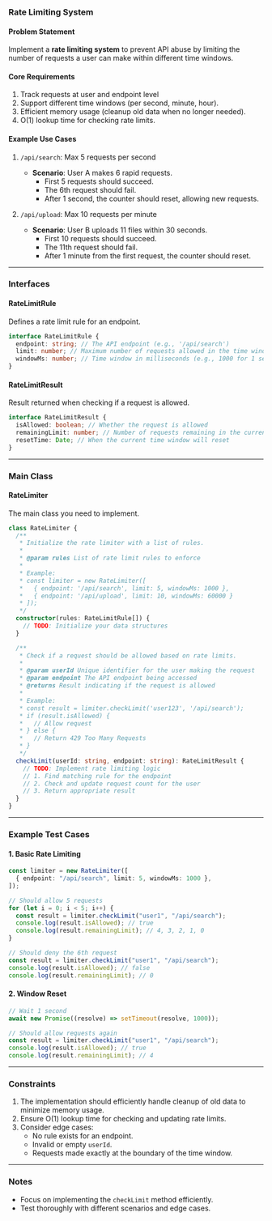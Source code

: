 ### Rate Limiting System

#### Problem Statement

Implement a **rate limiting system** to prevent API abuse by limiting the number of requests a user can make within different time windows.

#### Core Requirements

1. Track requests at user and endpoint level
2. Support different time windows (per second, minute, hour).
3. Efficient memory usage (cleanup old data when no longer needed).
4. O(1) lookup time for checking rate limits.

#### Example Use Cases

1. `/api/search`: Max 5 requests per second

   - **Scenario**: User A makes 6 rapid requests.
     - First 5 requests should succeed.
     - The 6th request should fail.
     - After 1 second, the counter should reset, allowing new requests.

2. `/api/upload`: Max 10 requests per minute
   - **Scenario**: User B uploads 11 files within 30 seconds.
     - First 10 requests should succeed.
     - The 11th request should fail.
     - After 1 minute from the first request, the counter should reset.

---

### Interfaces

#### RateLimitRule

Defines a rate limit rule for an endpoint.

```typescript
interface RateLimitRule {
  endpoint: string; // The API endpoint (e.g., '/api/search')
  limit: number; // Maximum number of requests allowed in the time window
  windowMs: number; // Time window in milliseconds (e.g., 1000 for 1 second)
}
```

#### RateLimitResult

Result returned when checking if a request is allowed.

```typescript
interface RateLimitResult {
  isAllowed: boolean; // Whether the request is allowed
  remainingLimit: number; // Number of requests remaining in the current window
  resetTime: Date; // When the current time window will reset
}
```

---

### Main Class

#### RateLimiter

The main class you need to implement.

```typescript
class RateLimiter {
  /**
   * Initialize the rate limiter with a list of rules.
   *
   * @param rules List of rate limit rules to enforce
   *
   * Example:
   * const limiter = new RateLimiter([
   *   { endpoint: '/api/search', limit: 5, windowMs: 1000 },
   *   { endpoint: '/api/upload', limit: 10, windowMs: 60000 }
   * ]);
   */
  constructor(rules: RateLimitRule[]) {
    // TODO: Initialize your data structures
  }

  /**
   * Check if a request should be allowed based on rate limits.
   *
   * @param userId Unique identifier for the user making the request
   * @param endpoint The API endpoint being accessed
   * @returns Result indicating if the request is allowed
   *
   * Example:
   * const result = limiter.checkLimit('user123', '/api/search');
   * if (result.isAllowed) {
   *   // Allow request
   * } else {
   *   // Return 429 Too Many Requests
   * }
   */
  checkLimit(userId: string, endpoint: string): RateLimitResult {
    // TODO: Implement rate limiting logic
    // 1. Find matching rule for the endpoint
    // 2. Check and update request count for the user
    // 3. Return appropriate result
  }
}
```

---

### Example Test Cases

#### 1. Basic Rate Limiting

```typescript
const limiter = new RateLimiter([
  { endpoint: "/api/search", limit: 5, windowMs: 1000 },
]);

// Should allow 5 requests
for (let i = 0; i < 5; i++) {
  const result = limiter.checkLimit("user1", "/api/search");
  console.log(result.isAllowed); // true
  console.log(result.remainingLimit); // 4, 3, 2, 1, 0
}

// Should deny the 6th request
const result = limiter.checkLimit("user1", "/api/search");
console.log(result.isAllowed); // false
console.log(result.remainingLimit); // 0
```

#### 2. Window Reset

```typescript
// Wait 1 second
await new Promise((resolve) => setTimeout(resolve, 1000));

// Should allow requests again
const result = limiter.checkLimit("user1", "/api/search");
console.log(result.isAllowed); // true
console.log(result.remainingLimit); // 4
```

---

### Constraints

1. The implementation should efficiently handle cleanup of old data to minimize memory usage.
2. Ensure O(1) lookup time for checking and updating rate limits.
3. Consider edge cases:
   - No rule exists for an endpoint.
   - Invalid or empty `userId`.
   - Requests made exactly at the boundary of the time window.

---

### Notes

- Focus on implementing the `checkLimit` method efficiently.
- Test thoroughly with different scenarios and edge cases.

